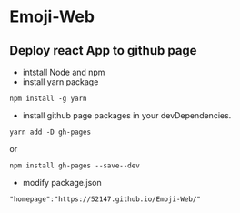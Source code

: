 # Emoji-Web

## Deploy react App to github page
- intstall Node and npm
- install yarn package

```
npm install -g yarn
```
- install github page packages in your devDependencies.
```
yarn add -D gh-pages
```
or 
```
npm install gh-pages --save--dev
```

- modify package.json

```
"homepage":"https://52147.github.io/Emoji-Web/"
```
